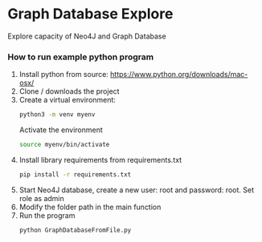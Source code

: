 # Graph Database Explore
Explore capacity of Neo4J and Graph Database

### How to run example python program
1. Install python from source: https://www.python.org/downloads/mac-osx/
2. Clone / downloads the project
3. Create a virtual environment:
    ```bash
    python3 -m venv myenv
    ```
    Activate the environment
    ```bash
    source myenv/bin/activate
    ```
4. Install library requirements from requirements.txt
    ```bash
    pip install -r requirements.txt
    ```
5. Start Neo4J database, create a new user: root and password: root. Set role as admin
6. Modify the folder path in the main function
7. Run the program
    ```bash
    python GraphDatabaseFromFile.py
    ```
